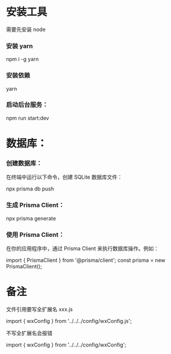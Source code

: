 # 安装工具

需要先安装 node

### 安装 yarn

npm i -g yarn

### 安装依赖

yarn

### 启动后台服务：

npm run start:dev

# 数据库：

### 创建数据库：

在终端中运行以下命令，创建 SQLite 数据库文件：

npx prisma db push

### 生成 Prisma Client：

npx prisma generate

### 使用 Prisma Client：

在你的应用程序中，通过 Prisma Client 来执行数据库操作。例如：

import { PrismaClient } from '@prisma/client';
const prisma = new PrismaClient();

# 备注

文件引用要写全扩展名 xxx.js

import { wxConfig } from '../../../config/wxConfig.js';

不写全扩展名会报错

import { wxConfig } from '../../../config/wxConfig';
